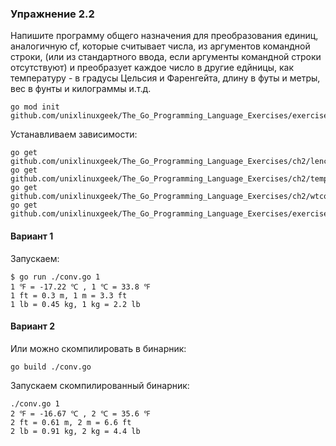 ### Упражнение 2.2

Напишите программу общего назначения для преобразования единиц,
аналогичную cf, которые считывает числа, из аргументов командной строки,
(или из стандартного ввода, если аргументы командной строки отсутствуют)
и преобразует каждое число в другие едйницы, как температуру - в градусы Цельсия и Фаренгейта,
длину в футы и метры, вес в фунты и килограммы и.т.д.

```shell
go mod init github.com/unixlinuxgeek/The_Go_Programming_Language_Exercises/exercises/chapter2/2.2
```

Устанавливаем зависимости:
```shell
go get github.com/unixlinuxgeek/The_Go_Programming_Language_Exercises/ch2/lenconv
go get github.com/unixlinuxgeek/The_Go_Programming_Language_Exercises/ch2/tempconv
go get github.com/unixlinuxgeek/The_Go_Programming_Language_Exercises/ch2/wtconv
go get github.com/unixlinuxgeek/The_Go_Programming_Language_Exercises/exercises/chapter2/2.2/conv
```

#### Вариант 1
Запускаем:
```shell
$ go run ./conv.go 1
1 ℉ = -17.22 ℃ , 1 ℃ = 33.8 ℉ 
1 ft = 0.3 m, 1 m = 3.3 ft
1 lb = 0.45 kg, 1 kg = 2.2 lb
```

#### Вариант 2
Или можно скомпилировать в бинарник:
```shell
go build ./conv.go
```

Запускаем скомпилированный бинарник:
```shell
./conv.go 1
2 ℉ = -16.67 ℃ , 2 ℃ = 35.6 ℉ 
2 ft = 0.61 m, 2 m = 6.6 ft
2 lb = 0.91 kg, 2 kg = 4.4 lb
```

